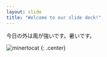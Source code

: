 ```yaml
---
layout: slide
title: "Welcome to our slide deck!"
---
```


今日の外は風が強いです。暑いです。

![minertocat](https://octodex.github.com/images/minertocat.png)
{: .center}
